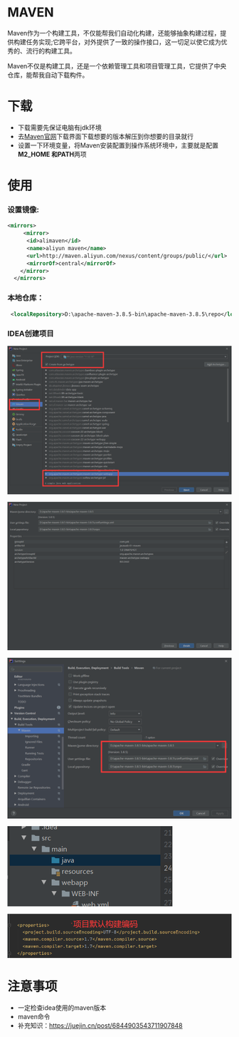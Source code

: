 # MAVEN

Maven作为一个构建工具，不仅能帮我们自动化构建，还能够抽象构建过程，提供构建任务实现;它跨平台，对外提供了一致的操作接口，这一切足以使它成为优秀的、流行的构建工具。

Maven不仅是构建工具，还是一个依赖管理工具和项目管理工具，它提供了中央仓库，能帮我自动下载构件。

# 下载

- 下载需要先保证电脑有jdk环境
- 去[Maven官网](https://link.juejin.cn/?target=http%3A%2F%2Fmaven.apache.org%2Fdownload.cgi)下载界面下载想要的版本解压到你想要的目录就行
- 设置一下环境变量，将Maven安装配置到操作系统环境中，主要就是配置**M2_HOME **和**PATH**两项

# 使用

### 设置镜像:

```xml
<mirrors>
 	 <mirror>
      <id>alimaven</id>
      <name>aliyun maven</name>
      <url>http://maven.aliyun.com/nexus/content/groups/public/</url>
      <mirrorOf>central</mirrorOf>        
    </mirror>
  </mirrors>

```

### 本地仓库：

```xml
 <localRepository>D:\apache-maven-3.8.5-bin\apache-maven-3.8.5\repo</localRepository>
```

### IDEA创建项目

![image-20220413095729145](maven.assets/image-20220413095729145.png)

![image-20220413100309586](maven.assets/image-20220413100309586.png)

![image-20220413100944503](maven.assets/image-20220413100944503.png)

![image-20220413102025290](maven.assets/image-20220413102025290.png)

![image-20220413112253217](maven.assets/image-20220413112253217.png)

# 注意事项

- 一定检查idea使用的maven版本
- maven命令
- 补充知识：https://juejin.cn/post/6844903543711907848
